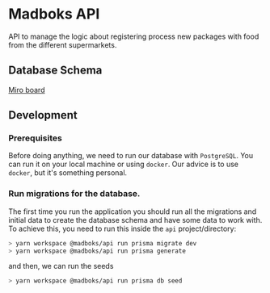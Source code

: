 # Madboks API

API to manage the logic about registering process new packages with food from the different supermarkets.

## Database Schema

[Miro board](https://miro.com/app/embed/uXjVNeWi5hw=/?pres=1&frameId=3458764565852927320&embedId=208808018491)

## Development

### Prerequisites

Before doing anything, we need to run our database with `PostgreSQL`. You can run it on your local machine or using `docker`. Our advice is to use `docker`, but it's something personal.

### Run migrations for the database.

The first time you run the application you should run all the migrations and initial data to create the database schema and have some data to work with. To achieve this, you need to run this inside the `api` project/directory:

```bash
> yarn workspace @madboks/api run prisma migrate dev
> yarn workspace @madboks/api run prisma generate
```

and then, we can run the seeds

```bash
> yarn workspace @madboks/api run prisma db seed
```

